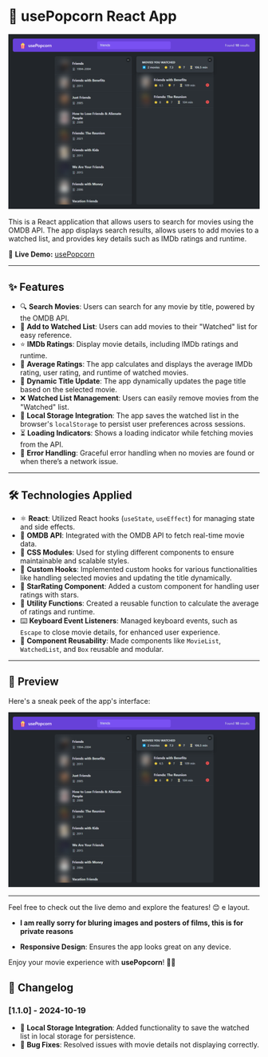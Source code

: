 # 🍿 usePopcorn React App

![Project Preview](./public/preview.png)

This is a React application that allows users to search for movies using the OMDB API. The app displays search results, allows users to add movies to a watched list, and provides key details such as IMDb ratings and runtime.

🔗 **Live Demo:** [usePopcorn](https://usepopcorn-mo3bassias-projects.vercel.app)

---

## ✨ Features

- 🔍 **Search Movies**: Users can search for any movie by title, powered by the OMDB API.
- 🍿 **Add to Watched List**: Users can add movies to their "Watched" list for easy reference.
- ⭐ **IMDb Ratings**: Display movie details, including IMDb ratings and runtime.
- 🧮 **Average Ratings**: The app calculates and displays the average IMDb rating, user rating, and runtime of watched movies.
- 🔔 **Dynamic Title Update**: The app dynamically updates the page title based on the selected movie.
- ❌ **Watched List Management**: Users can easily remove movies from the "Watched" list.
- 💾 **Local Storage Integration**: The app saves the watched list in the browser's `localStorage` to persist user preferences across sessions.
- ⏳ **Loading Indicators**: Shows a loading indicator while fetching movies from the API.
- 🛑 **Error Handling**: Graceful error handling when no movies are found or when there’s a network issue.

---

## 🛠️ Technologies Applied

- ⚛️ **React**: Utilized React hooks (`useState`, `useEffect`) for managing state and side effects.
- 📡 **OMDB API**: Integrated with the OMDB API to fetch real-time movie data.
- 🎨 **CSS Modules**: Used for styling different components to ensure maintainable and scalable styles.
- 💫 **Custom Hooks**: Implemented custom hooks for various functionalities like handling selected movies and updating the title dynamically.
- 🌟 **StarRating Component**: Added a custom component for handling user ratings with stars.
- 🧮 **Utility Functions**: Created a reusable function to calculate the average of ratings and runtime.
- ⌨️ **Keyboard Event Listeners**: Managed keyboard events, such as `Escape` to close movie details, for enhanced user experience.
- 🔄 **Component Reusability**: Made components like `MovieList`, `WatchedList`, and `Box` reusable and modular.

---

## 📸 Preview

Here's a sneak peek of the app's interface:

![Project Preview](./public/preview.png)

---

Feel free to check out the live demo and explore the features! 😊
e layout.

- **I am really sorry for bluring images and posters of films, this is for private reasons**

- **Responsive Design**: Ensures the app looks great on any device.

Enjoy your movie experience with **usePopcorn**! 🍿✨

## 🔄 Changelog

### [1.1.0] - 2024-10-19

- 💾 **Local Storage Integration**: Added functionality to save the watched list in local storage for persistence.
- 🐛 **Bug Fixes**: Resolved issues with movie details not displaying correctly.
